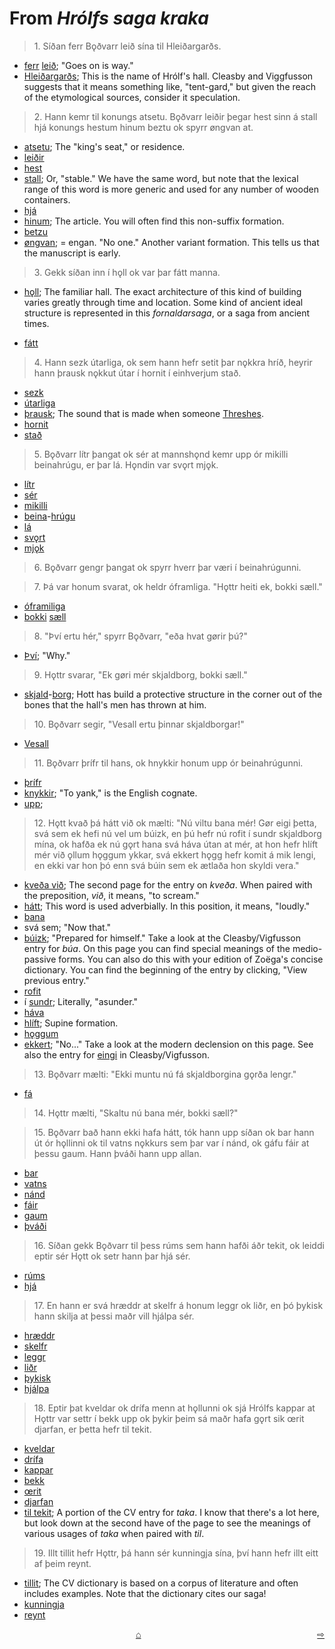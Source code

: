 # From _Hrólfs saga kraka_

>1\. Síðan ferr Bǫðvarr leið sína til Hleiðargarðs.

* [ferr](https://en.wiktionary.org/wiki/fara#Old_Norse) [leið](https://en.wiktionary.org/wiki/lei%C3%B0#Old_Norse); "Goes on is way."
* [Hleiðargarðs](http://www.germanic-lexicon-project.org/cgi-bin/gmc_search_v3?cmd=viewthis&id=cv:b0270:12); This is the name of Hrólf's hall. Cleasby and Viggfusson suggests that it means something like, "tent-gard," but given the reach of the etymological sources, consider it speculation. 

>2\. Hann kemr til konungs atsetu. Bǫðvarr leiðir þegar hest sinn á stall hjá konungs hestum hinum beztu ok spyrr øngvan at. 

* [atsetu](http://www.germanic-lexicon-project.org/cgi-bin/gmc_search_v3?cmd=viewthis&id=cv:b0031:8); The "king's seat," or residence.
* [leiðir](https://en.wiktionary.org/wiki/lei%C3%B0a#Old_Norse)
* [hest](https://en.wiktionary.org/wiki/hestr)
* [stall](http://www.germanic-lexicon-project.org/cgi-bin/gmc_search_v3?cmd=viewthis&id=cv:b0587:32); Or, "stable." We have the same word, but note that the lexical range of this word is more generic and used for any number of wooden containers.
* [hjá](http://www.germanic-lexicon-project.org/cgi-bin/gmc_search_v3?cmd=viewthis&id=cv:b0266:26)
* [hinum](https://en.wiktionary.org/wiki/hinn#Article_2); The article. You will often find this non-suffix formation.
* [betzu](https://en.wiktionary.org/wiki/betr#Adverb)
* [øngvan](https://en.wiktionary.org/wiki/engi#Pronoun); = engan. "No one." Another variant formation. This tells us that the manuscript is early.

>3\. Gekk síðan inn í hǫll ok var þar fátt manna.

* [hǫll](https://en.wiktionary.org/wiki/h%C7%ABll); The familiar hall. The exact architecture of this kind of building varies greatly through time and location. Some kind of ancient ideal structure is represented in this _fornaldarsaga_, or a saga from ancient times.

* [fátt](https://en.wiktionary.org/wiki/f%C3%A1r#Old_Norse)

>4\. Hann sezk útarliga, ok sem hann hefr setit þar nǫkkra hríð, heyrir hann þrausk nǫkkut útar í hornit í einhverjum stað.

* [sezk](https://en.wiktionary.org/wiki/setja#Old_Norse)
* [útarliga](http://www.germanic-lexicon-project.org/cgi-bin/gmc_search_v3?cmd=viewthis&id=cv:b0670:8)
* [þrausk](http://www.germanic-lexicon-project.org/cgi-bin/gmc_search_v3?cmd=viewthis&id=cv:b0748:33); The sound that is made when someone [Threshes](https://en.wiktionary.org/wiki/%C3%BEreskja).
* [hornit](https://en.wiktionary.org/wiki/horn#Old_Norse)
* [stað](https://en.wiktionary.org/wiki/sta%C3%B0r)

>5\. Bǫðvarr lítr þangat ok sér at mannshǫnd kemr upp ór mikilli beinahrúgu, er þar lá. Hǫndin var svǫrt mjǫk. 

* [lítr](https://en.wiktionary.org/wiki/l%C3%ADta#Old_Norse)
* [sér](https://en.wiktionary.org/wiki/sj%C3%A1#Verb_2)
* [mikilli](https://en.wiktionary.org/wiki/mikill#Old_Norse)
* [beina](http://www.germanic-lexicon-project.org/cgi-bin/gmc_search_v3?cmd=viewthis&id=cv:b0055:21)-[hrúgu](http://www.germanic-lexicon-project.org/cgi-bin/gmc_search_v3?cmd=viewthis&id=cv:b0288:26)
* [lá](https://en.wiktionary.org/wiki/liggja#Old_Norse)
* [svǫrt](http://www.germanic-lexicon-project.org/cgi-bin/gmc_search_v3?cmd=viewthis&id=cv:b0606:50)
* [mjǫk](https://en.wiktionary.org/wiki/mj%C7%ABk)

>6\. Bǫðvarr gengr þangat ok spyrr hverr þar væri í beinahrúgunni. 


>7\. Þá var honum svarat, ok heldr óframliga. "Hǫttr heiti ek, bokki sæll."

* [óframiliga](http://lexicon.ff.cuni.cz/html/oi_cleasbyvigfusson/b0659.html)
* [bokki](http://www.germanic-lexicon-project.org/cgi-bin/gmc_search_v3?cmd=viewthis&id=cv:b0071:63) [sæll](http://www.germanic-lexicon-project.org/cgi-bin/gmc_search_v3?cmd=viewthis&id=cv:b0617:18)

>8\. "Því ertu hér," spyrr Bǫðvarr, "eða hvat gørir þú?"

* [Því](https://en.wiktionary.org/wiki/s%C3%A1#Old_Norse); "Why."

>9\. Hǫttr svarar, "Ek gøri mér skjaldborg, bokki sæll."

* [skjald](http://www.germanic-lexicon-project.org/cgi-bin/gmc_search_v3?cmd=viewthis&id=cv:b0553:17)-[borg](http://www.germanic-lexicon-project.org/cgi-bin/gmc_search_v3?cmd=viewthis&id=cv:b0073:14); Hott has build a protective structure in the corner out of the bones that the hall's men has thrown at him.

>10\. Bǫðvarr segir, "Vesall ertu þinnar skjaldborgar!"

* [Vesall](http://www.germanic-lexicon-project.org/cgi-bin/gmc_search_v3?cmd=formquery2&query=vesall&startrow=1)

>11\. Bǫðvarr þrífr til hans, ok hnykkir honum upp ór beinahrúgunni.

* [þrífr](http://www.germanic-lexicon-project.org/cgi-bin/gmc_search_v3?cmd=viewthis&id=cv:b0745:21)
* [knykkir](http://www.germanic-lexicon-project.org/cgi-bin/gmc_search_v3?cmd=viewthis&id=cv:b0277:35); "To yank," is the English cognate.
* [upp](http://www.germanic-lexicon-project.org/cgi-bin/gmc_search_v3?cmd=viewthis&id=cv:b0655:11); 

>12\. Hǫtt kvað þá hátt við ok mælti: "Nú viltu bana mér! Gør eigi þetta, svá sem ek hefi nú vel um búizk, en þú hefr nú rofit í sundr skjaldborg mína, ok hafða ek nú gǫrt hana svá háva útan at mér, at hon hefr hlíft mér við ǫllum hǫggum ykkar, svá ekkert hǫgg hefr komit á mik lengi, en ekki var hon þó enn svá búin sem ek ætlaða hon skyldi vera."

* [kveða við](http://www.germanic-lexicon-project.org/cgi-bin/gmc_search_v3?cmd=viewthis&id=cv:b0361:1); The second page for the entry on _kveða_. When paired with the preposition, _við_, it means, "to scream."
* [hátt](https://en.wiktionary.org/wiki/h%C3%A1r#Old_Norse); This word is used adverbially. In this position, it means, "loudly." 
* [bana](http://www.germanic-lexicon-project.org/cgi-bin/gmc_search_v3?cmd=viewthis&id=cv:b0051:6)
* svá sem; "Now that."
* [búizk](http://www.germanic-lexicon-project.org/cgi-bin/gmc_search_v3?cmd=viewthis&id=cv:b0088:1); "Prepared for himself." Take a look at the Cleasby/Vigfusson entry for _búa_. On this page you can find special meanings of the medio-passive forms. You can also do this with your edition of Zoëga's concise dictionary. You can find the beginning of the entry by clicking, "View previous entry."
* [rofit](https://en.wiktionary.org/wiki/rj%C3%BAfa#Old_Norse)
* í [sundr](http://www.germanic-lexicon-project.org/cgi-bin/gmc_search_v3?cmd=viewthis&id=cv:b0604:13); Literally, "asunder."
* [háva](https://en.wiktionary.org/wiki/h%C3%A1r#Adjective_2)
* [hlíft](https://en.wiktionary.org/wiki/hl%C3%ADfa); Supine formation.
* [hǫggum](https://en.wiktionary.org/wiki/h%C7%ABgg#Old_Norse)
* [ekkert](https://en.wiktionary.org/wiki/enginn#Old_Norse); "No..." Take a look at the modern declension on this page. See also the entry for [eingi](http://www.germanic-lexicon-project.org/cgi-bin/gmc_search_v3?cmd=viewthis&id=cv:b0120:57) in Cleasby/Vigfusson.

>13\. Bǫðvarr mælti: "Ekki muntu nú fá skjaldborgina gǫrða lengr."

* [fá](https://en.wiktionary.org/wiki/f%C3%A1#Old_Norse)

>14\. Hǫttr mælti, "Skaltu nú bana mér, bokki sæll?"

>15\. Bǫðvarr bað hann ekki hafa hátt, tók hann upp síðan ok bar hann út ór hǫllinni ok til vatns nǫkkurs sem þar var í nánd, ok gáfu fáir at þessu gaum. Hann þváði hann upp allan.

* [bar](https://en.wiktionary.org/wiki/bera#Old_Norse)
* [vatns](https://en.wiktionary.org/wiki/vatn#Old_Norse)
* [nánd](http://www.germanic-lexicon-project.org/cgi-bin/gmc_search_v3?cmd=viewthis&id=cv:b0448:23)
* [fáir](https://en.wiktionary.org/wiki/f%C3%A1r#Old_Norse)
* [gaum](http://www.germanic-lexicon-project.org/cgi-bin/gmc_search_v3?cmd=viewthis&id=cv:b0192:45)
* [þváði](https://en.wiktionary.org/wiki/%C3%BEv%C3%A1)

>16\. Síðan gekk Bǫðvarr til þess rúms sem hann hafði áðr tekit, ok leiddi eptir sér Hǫtt ok setr hann þar hjá sér. 

* [rúms](https://en.wiktionary.org/wiki/r%C3%BAm#Old_Norse)
* [hjá](http://www.germanic-lexicon-project.org/cgi-bin/gmc_search_v3?cmd=viewthis&id=cv:b0266:26)

>17\. En hann er svá hræddr at skelfr á honum leggr ok liðr, en þó þykisk hann skilja at þessi maðr vill hjálpa sér. 

* [hræddr](https://en.wiktionary.org/wiki/hr%C3%A6%C3%B0a#Old_Norse)
* [skelfr](https://en.wiktionary.org/wiki/skjalfa#Old_Norse)
* [leggr](https://en.wiktionary.org/wiki/leggja#Old_Norse)
* [liðr](https://en.wiktionary.org/wiki/li%C3%B0r)
* [þykisk](https://en.wiktionary.org/wiki/%C3%BEykkja#Old_Norse)
* [hjálpa](http://www.germanic-lexicon-project.org/cgi-bin/gmc_search_v3?cmd=viewthis&id=cv:b0267:9)

>18\. Eptir þat kveldar ok drífa menn at hǫllunni ok sjá Hrólfs kappar at Hǫttr var settr í bekk upp ok þykir þeim sá maðr hafa gǫrt sik œrit djarfan, er þetta hefr til tekit.

* [kveldar](http://www.germanic-lexicon-project.org/cgi-bin/gmc_search_v3?cmd=viewthis&id=cv:b0362:11)
* [drífa](http://www.germanic-lexicon-project.org/cgi-bin/gmc_search_v3?cmd=viewthis&id=cv:b0106:25)
* [kappar](http://www.germanic-lexicon-project.org/cgi-bin/gmc_search_v3?cmd=viewthis&id=cv:b0331:10)
* [bekk](http://www.germanic-lexicon-project.org/cgi-bin/gmc_search_v3?cmd=viewthis&id=cv:b0057:2)
* [œrit](http://www.germanic-lexicon-project.org/cgi-bin/gmc_search_v3?cmd=viewthis&id=cv:b0759:21)
* [djarfan](http://www.germanic-lexicon-project.org/cgi-bin/gmc_search_v3?cmd=viewthis&id=cv:b0100:26)
* [til tekit](http://www.germanic-lexicon-project.org/cgi-bin/gmc_search_v3?cmd=viewthis&id=cv:b0623:1); A portion of the CV entry for _taka_. I know that there's a lot here, but look down at the second have of the page to see the meanings of various usages of _taka_ when paired with _til_. 

>19\. Illt tillit hefr Hǫttr, þá hann sér kunningja sína, því hann hefr illt eitt af þeim reynt.

* [tillit](http://www.germanic-lexicon-project.org/cgi-bin/gmc_search_v3?cmd=viewthis&id=cv:b0631:67); The CV dictionary is based on a corpus of literature and often includes examples. Note that the dictionary cites our saga!
* [kunningja](http://www.germanic-lexicon-project.org/cgi-bin/gmc_search_v3?cmd=viewthis&id=cv:b0359:11)
* [reynt](https://en.wiktionary.org/wiki/reyna#Old_Norse)

<div style="float: right"><a href="http://rcblack.net/reader/hrolf2">⇨</a></div>
<div style="margin: 0 auto; width: 100px;"><a href="http://rcblack.net/grammar/front">&#8962;</a></div>

